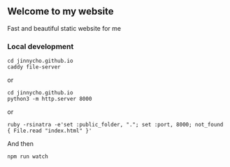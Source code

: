 ## Welcome to my website

Fast and beautiful static website for me

### Local development
```
cd jinnycho.github.io
caddy file-server
```

or 
```
cd jinnycho.github.io
python3 -m http.server 8000
```

or 
```
ruby -rsinatra -e'set :public_folder, "."; set :port, 8000; not_found { File.read "index.html" }'
```

And then

```
npm run watch
```
